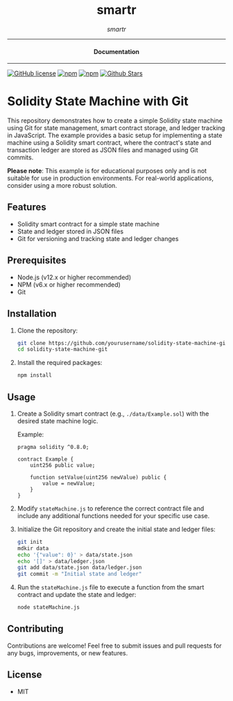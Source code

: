 

<div align="center">  
  <h1>smartr</h1>
</div>

<div align="center">  
<i>smartr</i>
</div>

---

<div align="center">
<h4>Documentation</h4>
</div>

---

[![GitHub license](https://img.shields.io/badge/license-MIT-blue.svg)](https://github.com/nostrapps/smartr/blob/gh-pages/LICENSE)
[![npm](https://img.shields.io/npm/v/smartr)](https://npmjs.com/package/smartr)
[![npm](https://img.shields.io/npm/dw/smartr.svg)](https://npmjs.com/package/smartr)
[![Github Stars](https://img.shields.io/github/stars/nostrapps/smartr.svg)](https://github.com/nostrapps/smartr/)

# Solidity State Machine with Git

This repository demonstrates how to create a simple Solidity state machine using Git for state management, smart contract storage, and ledger tracking in JavaScript. The example provides a basic setup for implementing a state machine using a Solidity smart contract, where the contract's state and transaction ledger are stored as JSON files and managed using Git commits.

**Please note**: This example is for educational purposes only and is not suitable for use in production environments. For real-world applications, consider using a more robust solution.

## Features

- Solidity smart contract for a simple state machine
- State and ledger stored in JSON files
- Git for versioning and tracking state and ledger changes

## Prerequisites

- Node.js (v12.x or higher recommended)
- NPM (v6.x or higher recommended)
- Git

## Installation

1. Clone the repository:

   ```bash
   git clone https://github.com/yourusername/solidity-state-machine-git.git
   cd solidity-state-machine-git
   ```

2. Install the required packages:

   ```bash
   npm install
   ```

## Usage

1. Create a Solidity smart contract (e.g., `./data/Example.sol`) with the desired state machine logic.

   Example:

   ```solidity
   pragma solidity ^0.8.0;

   contract Example {
       uint256 public value;

       function setValue(uint256 newValue) public {
           value = newValue;
       }
   }
   ```

2. Modify `stateMachine.js` to reference the correct contract file and include any additional functions needed for your specific use case.

3. Initialize the Git repository and create the initial state and ledger files:

   ```bash
   git init
   mdkir data
   echo '{"value": 0}' > data/state.json
   echo '[]' > data/ledger.json
   git add data/state.json data/ledger.json
   git commit -m "Initial state and ledger"
   ```

4. Run the `stateMachine.js` file to execute a function from the smart contract and update the state and ledger:

   ```bash
   node stateMachine.js
   ```

## Contributing

Contributions are welcome! Feel free to submit issues and pull requests for any bugs, improvements, or new features.


## License

- MIT

